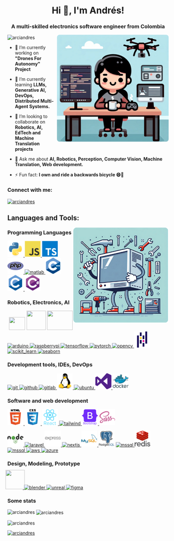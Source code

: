 <h1 align="center">Hi 👋, I'm Andrés!</h1>
<h3 align="center">A multi-skilled electronics software engineer from Colombia</h3>
<img align="right" src="assets/image.png" alt="AndresCoffee" width="350" />

<p align="left"> <img src="https://komarev.com/ghpvc/?username=arciandres&label=Profile%20views&color=0e75b6&style=flat" alt="arciandres" /> </p>

- 🔭 I’m currently working on **"Drones For Autonomy" Project**

- 🌱 I’m currently learning **LLMs, Generative AI, DevOps, Distributed Multi-Agent Systems.**

- 👯 I’m looking to collaborate on **Robotics, AI, EdTech and Machine Translation projects**

- 💬 Ask me about **AI, Robotics, Perception, Computer Vision, Machine Translation, Web development.**

- ⚡ Fun fact: **I own and ride a backwards bicycle 😄🚴**

<h3 align="left">Connect with me:</h3>
<p align="left">
<a href="https://linkedin.com/in/arciandres" target="blank"><img align="center" src="https://raw.githubusercontent.com/rahuldkjain/github-profile-readme-generator/master/src/images/icons/Social/linked-in-alt.svg" alt="arciandres" height="30" width="40" /></a>
</p>

## Languages and Tools:

<img align="right" src="assets/image3.png" alt="Computer tools" width="300" />

### Programming Languages

<!-- [![My Skills](https://skillicons.dev/icons?i=py,js,ts,php,c,cpp,cs,matlab)](https://skillicons.dev) -->

<a href="https://www.python.org" target="_blank" rel="noreferrer"> <img src="https://raw.githubusercontent.com/devicons/devicon/master/icons/python/python-original.svg" alt="python" width="50" height="50"/> </a>
<a href="https://developer.mozilla.org/en-US/docs/Web/JavaScript" target="_blank" rel="noreferrer"> <img src="https://raw.githubusercontent.com/devicons/devicon/master/icons/javascript/javascript-original.svg" alt="javascript" width="50" height="50"/> </a>
<a href="https://www.typescriptlang.org/" target="_blank" rel="noreferrer"> <img src="https://raw.githubusercontent.com/devicons/devicon/master/icons/typescript/typescript-original.svg" alt="typescript" width="50" height="50"/> </a>
<a href="https://www.php.net" target="_blank" rel="noreferrer"> <img src="https://raw.githubusercontent.com/devicons/devicon/master/icons/php/php-original.svg" alt="php" width="50" height="50"/> </a>
<a href="https://www.mathworks.com/" target="_blank" rel="noreferrer"> <img src="https://upload.wikimedia.org/wikipedia/commons/2/21/Matlab_Logo.png" alt="matlab" width="50" height="50"/> </a>
<a href="https://www.w3schools.com/cpp/" target="_blank" rel="noreferrer"> <img src="https://raw.githubusercontent.com/devicons/devicon/master/icons/cplusplus/cplusplus-original.svg" alt="cplusplus" width="50" height="50"/> </a>
<a href="https://www.cprogramming.com/" target="_blank" rel="noreferrer"> <img src="https://raw.githubusercontent.com/devicons/devicon/master/icons/c/c-original.svg" alt="c" width="50" height="50"/> </a>
<a href="https://www.w3schools.com/cs/" target="_blank" rel="noreferrer"> <img src="https://raw.githubusercontent.com/devicons/devicon/master/icons/csharp/csharp-original.svg" alt="csharp" width="50" height="50"/> </a>

### Robotics, Electronics, AI

<!-- [![Robotics and AI](https://skillicons.dev/icons?i=tensorflow,pytorch,arduino,raspberrypi,opencv)](https://skillicons.dev) -->

<a href="https://www.nvidia.com/it-it/autonomous-machines/embedded-systems/" target="_blank"><img src="https://upload.wikimedia.org/wikipedia/sco/thumb/2/21/Nvidia_logo.svg/2560px-Nvidia_logo.svg.png" width="50" height="40"  style="margin: 5px;"/></a><a href="https://www.ros.org/" target="_blank"><img src="https://docs.olive-robotics.com/assets/ros2.f4e27747.png" width="60" height="60"  style="margin: 0px;"/></a>
<a><img src="https://docs.px4.io/main/assets/img/logo_pro_small.cb9da21a.png" width="80" height="60" style="margin: 0px"/></a>
<a href="https://www.arduino.cc/" target="_blank" rel="noreferrer"> <img src="https://cdn.worldvectorlogo.com/logos/arduino-1.svg" alt="arduino" width="50" height="50"/> </a>
<a href="https://www.raspberrypi.org/" target="_blank" rel="noreferrer"> <img src="https://encrypted-tbn0.gstatic.com/images?q=tbn:ANd9GcSnQpClG8CBq1beM4d5goNVA86N9ArjmkxfduiuX_7VxA&s" alt="raspberrypi" width="50" height="50"/> </a>
<a href="https://www.tensorflow.org" target="_blank" rel="noreferrer"> <img src="https://www.vectorlogo.zone/logos/tensorflow/tensorflow-icon.svg" alt="tensorflow" width="50" height="50"/> </a>
<a href="https://pytorch.org/" target="_blank" rel="noreferrer"> <img src="https://www.vectorlogo.zone/logos/pytorch/pytorch-icon.svg" alt="pytorch" width="50" height="50"/> </a>
<a href="https://opencv.org/" target="_blank" rel="noreferrer"> <img src="https://www.vectorlogo.zone/logos/opencv/opencv-icon.svg" alt="opencv" width="50" height="50"/> </a>
<a href="https://pandas.pydata.org/" target="_blank" rel="noreferrer"> <img src="https://raw.githubusercontent.com/devicons/devicon/2ae2a900d2f041da66e950e4d48052658d850630/icons/pandas/pandas-original.svg" alt="pandas" width="50" height="50"/> </a>
<a href="https://scikit-learn.org/" target="_blank" rel="noreferrer"> <img src="https://upload.wikimedia.org/wikipedia/commons/0/05/Scikit_learn_logo_small.svg" alt="scikit_learn" width="50" height="50"/> </a>
<a href="https://seaborn.pydata.org/" target="_blank" rel="noreferrer"> <img src="https://seaborn.pydata.org/_images/logo-mark-lightbg.svg" alt="seaborn" width="50" height="50"/> </a>

### Development tools, IDEs, DevOps

<!-- [![DevOps](https://skillicons.dev/icons?i=git,github,gitlab,linux,ubuntu,vscode,docker)](https://skillicons.dev) -->

<a href="https://git-scm.com/" target="_blank" rel="noreferrer"> <img src="https://www.vectorlogo.zone/logos/git-scm/git-scm-icon.svg" alt="git" width="50" height="50"/> </a>
<a href="https://www.github.com" target="_blank" rel="noreferrer"> <img src="https://www.vectorlogo.zone/logos/github/github-icon.svg" alt="github" width="50" height="50"/> </a>
<a href="https://gitlab.com" target="_blank" rel="noreferrer"> <img src="https://www.vectorlogo.zone/logos/gitlab/gitlab-icon.svg" alt="gitlab" width="50" height="50"/> </a>
<a href="https://www.linux.org/" target="_blank" rel="noreferrer"> <img src="https://raw.githubusercontent.com/devicons/devicon/master/icons/linux/linux-original.svg" alt="linux" width="50" height="50"/> </a>
<a href="https://ubuntu.com" target="_blank" rel="noreferrer"> <img src="https://www.vectorlogo.zone/logos/ubuntu/ubuntu-icon.svg" alt="ubuntu" width="50" height="50"/> </a>
<a href="https://code.visualstudio.com/" target="_blank" rel="noreferrer"> <img src="https://raw.githubusercontent.com/devicons/devicon/master/icons/visualstudio/visualstudio-plain.svg" alt="visualstudio" width="50" height="50"/> </a>
<a href="https://www.docker.com/" target="_blank" rel="noreferrer"> <img src="https://raw.githubusercontent.com/devicons/devicon/master/icons/docker/docker-original-wordmark.svg" alt="docker" width="50" height="50"/> </a>

### Software and web development

<!-- [![Frontend](https://skillicons.dev/icons?i=html,css,react,tailwind,bootstrap,sass)](https://skillicons.dev) -->

<a href="https://www.w3schools.com/html/" target="_blank" rel="noreferrer"> <img src="https://raw.githubusercontent.com/devicons/devicon/master/icons/html5/html5-original-wordmark.svg" alt="html5" width="50" height="50"/> </a>
<a href="https://www.w3schools.com/css/" target="_blank" rel="noreferrer"> <img src="https://raw.githubusercontent.com/devicons/devicon/master/icons/css3/css3-original-wordmark.svg" alt="css3" width="50" height="50"/> </a>
<a href="https://reactjs.org/" target="_blank" rel="noreferrer"> <img src="https://raw.githubusercontent.com/devicons/devicon/master/icons/react/react-original-wordmark.svg" alt="react" width="50" height="50"/> </a>
<a href="https://tailwindcss.com/" target="_blank" rel="noreferrer"> <img src="https://www.vectorlogo.zone/logos/tailwindcss/tailwindcss-icon.svg" alt="tailwind" width="50" height="50"/> </a>
<a href="https://getbootstrap.com" target="_blank" rel="noreferrer"> <img src="https://raw.githubusercontent.com/devicons/devicon/master/icons/bootstrap/bootstrap-plain-wordmark.svg" alt="bootstrap" width="50" height="50"/> </a>
<a href="https://sass-lang.com" target="_blank" rel="noreferrer"> <img src="https://raw.githubusercontent.com/devicons/devicon/master/icons/sass/sass-original.svg" alt="sass" width="50" height="50"/> </a>

<!-- [![Software and Web Development](https://skillicons.dev/icons?i=nodejs,laravel,express,nextjs,mysql,postgresql,windows,redis)](https://skillicons.dev) -->

<a href="https://nodejs.org" target="_blank" rel="noreferrer"> <img src="https://raw.githubusercontent.com/devicons/devicon/master/icons/nodejs/nodejs-original-wordmark.svg" alt="nodejs" width="50" height="50"/> </a>
<a href="https://laravel.com/" target="_blank" rel="noreferrer"> <img src="https://seeklogo.com/images/L/laravel-logo-41EC1D4C3F-seeklogo.com.png" alt="laravel" width="50" height="50"/> </a>
<a href="https://expressjs.com" target="_blank" rel="noreferrer"> <img src="https://raw.githubusercontent.com/devicons/devicon/master/icons/express/express-original-wordmark.svg" alt="express" width="50" height="50"/> </a>
<a href="https://nextjs.org/" target="_blank" rel="noreferrer"> <img src="https://cdn.worldvectorlogo.com/logos/nextjs-2.svg" alt="nextjs" width="50" height="50"/> </a>
<a href="https://www.mysql.com/" target="_blank" rel="noreferrer"> <img src="https://raw.githubusercontent.com/devicons/devicon/master/icons/mysql/mysql-original-wordmark.svg" alt="mysql" width="50" height="50"/> </a>
<a href="https://www.postgresql.org" target="_blank" rel="noreferrer"> <img src="https://raw.githubusercontent.com/devicons/devicon/master/icons/postgresql/postgresql-original-wordmark.svg" alt="postgresql" width="50" height="50"/></a>
<a href="https://www.microsoft.com/en-us/sql-server" target="_blank" rel="noreferrer"> <img src="https://www.svgrepo.com/show/303229/microsoft-sql-server-logo.svg" alt="mssql" width="50" height="50"/> </a>
<a href="https://redis.io" target="_blank" rel="noreferrer"> <img src="https://raw.githubusercontent.com/devicons/devicon/master/icons/redis/redis-original-wordmark.svg" alt="redis" width="50" height="50"/> </a>
<a href="https://www.microsoft.com/en-us/sql-server" target="_blank" rel="noreferrer"> <img src="https://www.svgrepo.com/show/303229/microsoft-sql-server-logo.svg" alt="mssql" width="50" height="50"/> </a>
<a href="https://aws.amazon.com" target="_blank" rel="noreferrer"> <img src="https://www.vectorlogo.zone/logos/amazon_aws/amazon_aws-icon.svg" alt="aws" width="50" height="50"/> </a>
<a href="https://azure.microsoft.com/en-in/" target="_blank" rel="noreferrer"> <img src="https://www.vectorlogo.zone/logos/microsoft_azure/microsoft_azure-icon.svg" alt="azure" width="50" height="50"/> </a>

<!-- [![Databases and Cloud Computing](https://skillicons.dev/icons?i=aws,azure)](https://skillicons.dev) -->

### Design, Modeling, Prototype

<!-- [![3D Design and Web Development](https://skillicons.dev/icons?i=blender,unreal,figma)](https://skillicons.dev) -->

<a href="https://www.autodesk.it/products/inventor/overview"><img src="https://www.imaginit.com/Portals/4/ImageCache/ProductDetails/1_autodesk-inventor-professional-product-icon-128@2x.png" width="60" height="60" style="margin: -6px;">
</a>
<a href="https://www.blender.org/" target="_blank" rel="noreferrer"> <img src="https://download.blender.org/branding/community/blender_community_badge_white.svg" alt="blender" width="50" height="50"/> </a>
<a href="https://www.unrealengine.com/en-US/" target="_blank" rel="noreferrer"> <img src="https://www.vectorlogo.zone/logos/unrealengine/unrealengine-icon.svg" alt="unreal" width="50" height="50"/> </a>
<a href="https://www.figma.com/" target="_blank" rel="noreferrer"> <img src="https://www.vectorlogo.zone/logos/figma/figma-icon.svg" alt="figma" width="50" height="50"/> </a>

### Some stats

<p><img align="left" src="https://github-readme-stats.vercel.app/api/top-langs?username=arciandres&show_icons=true&locale=en&layout=compact" alt="arciandres" /></p>

<p>&nbsp;<img align="center" src="https://github-readme-stats.vercel.app/api?username=arciandres&show_icons=true&locale=en" alt="arciandres" /></p>

<p><img align="center" src="https://github-readme-streak-stats.herokuapp.com/?user=arciandres&" alt="arciandres" /></p>

<p align="left"> <a href="https://github.com/ryo-ma/github-profile-trophy"><img src="https://github-profile-trophy.vercel.app/?username=arciandres" alt="arciandres" /></a> </p>

<!--
**ArciAndres/ArciAndres** is a ✨ _special_ ✨ repository because its `README.md` (this file) appears on your GitHub profile.

Here are some ideas to get you started:

- 🔭 I’m currently working on ...
- 🌱 I’m currently learning ...
- 👯 I’m looking to collaborate on ...
- 🤔 I’m looking for help with ...
- 💬 Ask me about ...
- 📫 How to reach me: ...
- 😄 Pronouns: ...
- ⚡ Fun fact: ...
-->

